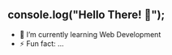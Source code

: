 ## <span style="color=#ccc">console.log(</span>"__Hello There! :wave:__"<span style="color=#ccc">);</span>

- 🌱 I’m currently learning Web Development
- ⚡ Fun fact: ...

